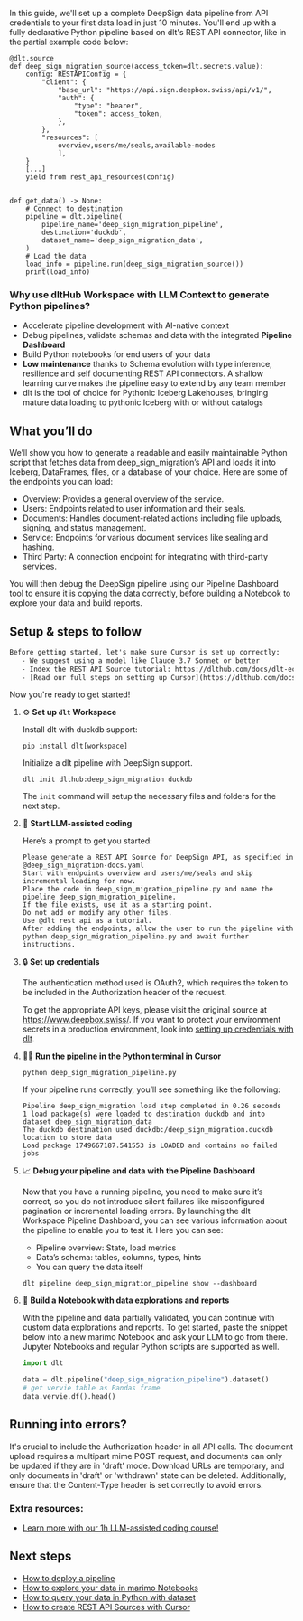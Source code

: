 In this guide, we'll set up a complete DeepSign data pipeline from API credentials to your first data load in just 10 minutes. You'll end up with a fully declarative Python pipeline based on dlt's REST API connector, like in the partial example code below:

```python-outcome
@dlt.source
def deep_sign_migration_source(access_token=dlt.secrets.value):
    config: RESTAPIConfig = {
        "client": {
            "base_url": "https://api.sign.deepbox.swiss/api/v1/",
            "auth": {
                "type": "bearer",
                "token": access_token,
            },
        },
        "resources": [
            overview,users/me/seals,available-modes
            ],
    }
    [...]
    yield from rest_api_resources(config)


def get_data() -> None:
    # Connect to destination
    pipeline = dlt.pipeline(
        pipeline_name='deep_sign_migration_pipeline',
        destination='duckdb',
        dataset_name='deep_sign_migration_data', 
    )
    # Load the data
    load_info = pipeline.run(deep_sign_migration_source())
    print(load_info) 
```

### Why use dltHub Workspace with LLM Context to generate Python pipelines?

- Accelerate pipeline development with AI-native context
- Debug pipelines, validate schemas and data with the integrated **Pipeline Dashboard**
- Build Python notebooks for end users of your data
- **Low maintenance** thanks to Schema evolution with type inference, resilience and self documenting REST API connectors. A shallow learning curve makes the pipeline easy to extend by any team member
- dlt is the tool of choice for Pythonic Iceberg Lakehouses, bringing mature data loading to pythonic Iceberg with or without catalogs

## What you’ll do

We’ll show you how to generate a readable and easily maintainable Python script that fetches data from deep_sign_migration’s API and loads it into Iceberg, DataFrames, files, or a database of your choice. Here are some of the endpoints you can load:

- Overview: Provides a general overview of the service.
- Users: Endpoints related to user information and their seals.
- Documents: Handles document-related actions including file uploads, signing, and status management.
- Service: Endpoints for various document services like sealing and hashing.
- Third Party: A connection endpoint for integrating with third-party services.

You will then debug the DeepSign pipeline using our Pipeline Dashboard tool to ensure it is copying the data correctly, before building a Notebook to explore your data and build reports.

## Setup & steps to follow

```default
Before getting started, let's make sure Cursor is set up correctly:
   - We suggest using a model like Claude 3.7 Sonnet or better
   - Index the REST API Source tutorial: https://dlthub.com/docs/dlt-ecosystem/verified-sources/rest_api/ and add it to context as **@dlt rest api**
   - [Read our full steps on setting up Cursor](https://dlthub.com/docs/dlt-ecosystem/llm-tooling/cursor-restapi#23-configuring-cursor-with-documentation)
```

Now you're ready to get started!

1. ⚙️ **Set up `dlt` Workspace**
    
    Install dlt with duckdb support:
    ```shell
    pip install dlt[workspace]
    ```

    Initialize a dlt pipeline with DeepSign support.
    ```shell
    dlt init dlthub:deep_sign_migration duckdb
    ```

    The `init` command will setup the necessary files and folders for the next step.
    
2. 🤠 **Start LLM-assisted coding**
    
    Here’s a prompt to get you started:
    
    ```prompt
    Please generate a REST API Source for DeepSign API, as specified in @deep_sign_migration-docs.yaml 
    Start with endpoints overview and users/me/seals and skip incremental loading for now. 
    Place the code in deep_sign_migration_pipeline.py and name the pipeline deep_sign_migration_pipeline. 
    If the file exists, use it as a starting point. 
    Do not add or modify any other files. 
    Use @dlt rest api as a tutorial. 
    After adding the endpoints, allow the user to run the pipeline with python deep_sign_migration_pipeline.py and await further instructions.
    ```

    
3. 🔒 **Set up credentials** 
    
    The authentication method used is OAuth2, which requires the token to be included in the Authorization header of the request.
    
    To get the appropriate API keys, please visit the original source at https://www.deepbox.swiss/.
    If you want to protect your environment secrets in a production environment, look into [setting up credentials with dlt](https://dlthub.com/docs/walkthroughs/add_credentials).
    
4. 🏃‍♀️ **Run the pipeline in the Python terminal in Cursor**
    
    ```shell
    python deep_sign_migration_pipeline.py
    ```
    
    If your pipeline runs correctly, you’ll see something like the following:
    
    ```shell
    Pipeline deep_sign_migration load step completed in 0.26 seconds
    1 load package(s) were loaded to destination duckdb and into dataset deep_sign_migration_data
    The duckdb destination used duckdb:/deep_sign_migration.duckdb location to store data
    Load package 1749667187.541553 is LOADED and contains no failed jobs
    ```
    
5. 📈 **Debug your pipeline and data with the Pipeline Dashboard**

    Now that you have a running pipeline, you need to make sure it’s correct, so you do not introduce silent failures like misconfigured pagination or incremental loading errors. By launching the dlt Workspace Pipeline Dashboard, you can see various information about the pipeline to enable you to test it. Here you can see:
    - Pipeline overview: State, load metrics
    - Data’s schema: tables, columns, types, hints
    - You can query the data itself
    
    ```shell
    dlt pipeline deep_sign_migration_pipeline show --dashboard
    ```
    
6. 🐍 **Build a Notebook with data explorations and reports**

    With the pipeline and data partially validated, you can continue with custom data explorations and reports. To get started, paste the snippet below into a new marimo Notebook and ask your LLM to go from there. Jupyter Notebooks and regular Python scripts are supported as well.

    
    ```python
    import dlt

   data = dlt.pipeline("deep_sign_migration_pipeline").dataset()
   # get vervie table as Pandas frame
   data.vervie.df().head()
    ```

## Running into errors?

It's crucial to include the Authorization header in all API calls. The document upload requires a multipart mime POST request, and documents can only be updated if they are in 'draft' mode. Download URLs are temporary, and only documents in 'draft' or 'withdrawn' state can be deleted. Additionally, ensure that the Content-Type header is set correctly to avoid errors.

### Extra resources:

- [Learn more with our 1h LLM-assisted coding course!](https://www.youtube.com/watch?v=GGid70rnJuM)

## Next steps

- [How to deploy a pipeline](https://dlthub.com/docs/walkthroughs/deploy-a-pipeline)
- [How to explore your data in marimo Notebooks](https://dlthub.com/docs/general-usage/dataset-access/marimo)
- [How to query your data in Python with dataset](https://dlthub.com/docs/general-usage/dataset-access/dataset)
- [How to create REST API Sources with Cursor](https://dlthub.com/docs/dlt-ecosystem/llm-tooling/cursor-restapi)